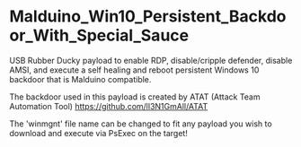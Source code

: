 # Malduino_Win10_Persistent_Backdoor_With_Special_Sauce

USB Rubber Ducky payload to enable RDP, disable/cripple defender, disable AMSI, and execute a self healing and reboot persistent Windows 10 backdoor that is Malduino compatible.

The backdoor used in this payload is created by ATAT (Attack Team Automation Tool) https://github.com/ll3N1GmAll/ATAT


The 'winmgnt' file name can be changed to fit any payload you wish to download and execute via PsExec on the target!
